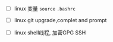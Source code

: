 - [ ] linux 变量 `source` `.bashrc` 
- [ ] linux git upgrade,complet and prompt 
- [ ] linux shell线程, 加密GPG SSH

